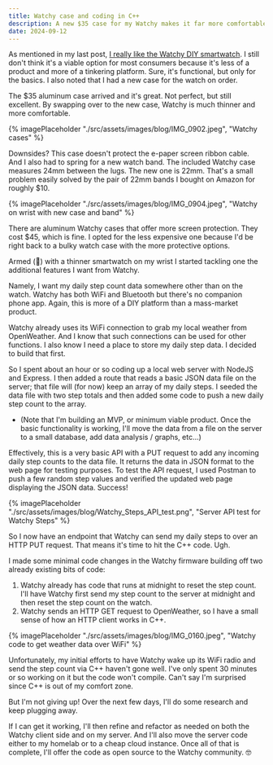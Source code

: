 ```yaml
---
title: Watchy case and coding in C++
description: A new $35 case for my Watchy makes it far more comfortable to wear. Now I just need to get more comfortable with C++ for new features
date: 2024-09-12
---
```


As mentioned in my last post, [I really like the Watchy DIY smartwatch](https://myconscious.stream/blog/Hello-Watchy/). I still don't think it's a viable option for most consumers because it's less of a product and more of a tinkering platform. Sure, it's functional, but only for the basics. I also noted that I had a new case for the watch on order.

The $35 aluminum case arrived and it's great. Not perfect, but still excellent. By swapping over to the new case, Watchy is much thinner and more comfortable. 

{% imagePlaceholder "./src/assets/images/blog/IMG_0902.jpeg", "Watchy cases" %}

Downsides? This case doesn't protect the e-paper screen ribbon cable. And I also had to spring for a new watch band. The included Watchy case measures 24mm between the lugs. The new one is 22mm. That's a small problem easily solved by the pair of 22mm bands I bought on Amazon for roughly $10. 

{% imagePlaceholder "./src/assets/images/blog/IMG_0904.jpeg", "Watchy on wrist with new case and band" %}

There are aluminum Watchy cases that offer more screen protection. They cost $45, which is fine. I opted for the less expensive one because I'd be right back to a bulky watch case with the more protective options.

Armed (🤣) with a thinner smartwatch on my wrist I started tackling one the additional features I want from Watchy. 

Namely, I want my daily step count data somewhere other than on the watch. Watchy has both WiFi and Bluetooth but there's no companion phone app. Again, this is more of a DIY platform than a mass-market product.

Watchy already uses its WiFi connection to grab my local weather from OpenWeather. And I know that such connections can be used for other functions. I also know I need a place to store my daily step data. I decided to build that first.

So I spent about an hour or so coding up a local web server with NodeJS and Express. I then added a route that reads a basic JSON data file on the server; that file will (for now) keep an array of my daily steps. I seeded the data file with two step totals and then added some code to push a new daily step count to the array.

* (Note that I'm building an MVP, or minimum viable product. Once the basic functionality is working, I'll move the data from a file on the server to a small database, add data analysis / graphs, etc...)

Effectively, this is a very basic API with a PUT request to add any incoming daily step counts to the data file. It returns the data in JSON format to the web page for testing purposes. To test the API request, I used Postman to push a few random step values and verified the updated web page displaying the JSON data. Success!

{% imagePlaceholder "./src/assets/images/blog/Watchy_Steps_API_test.png", "Server API test for Watchy Steps" %}

So I now have an endpoint that Watchy can send my daily steps to over an HTTP PUT request. That means it's time to hit the C++ code. Ugh.

I made some minimal code changes in the Watchy firmware building off two already existing bits of code:

1. Watchy already has code that runs at midnight to reset the step count. I'll have Watchy first send my step count to the server at midnight and then reset the step count on the watch.
2. Watchy sends an HTTP GET request to OpenWeather, so I have a small sense of how an HTTP client works in C++.

{% imagePlaceholder "./src/assets/images/blog/IMG_0160.jpeg", "Watchy code to get weather data over WiFi" %}

Unfortunately, my initial efforts to have Watchy wake up its WiFi radio and send the step count via C++ haven't gone well. I've only spent 30 minutes or so working on it but the code won't compile. Can't say I'm surprised since C++ is out of my comfort zone. 

But I'm not giving up! Over the next few days, I'll do some research and keep plugging away. 

If I can get it working, I'll then refine and refactor as needed on both the Watchy client side and on my server. And I'll also move the server code either to my homelab or to a cheap cloud instance. Once all of that is complete, I'll offer the code as open source to the Watchy community. 🤓
